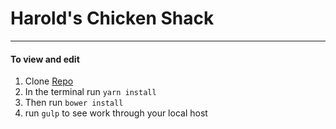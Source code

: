 # Harold's Chicken Shack
---

#### To view and edit

1. Clone [Repo](https://github.com/createlyn/HaroldsChickenShack)
2. In the terminal run `yarn install`
3. Then run `bower install`
4. run `gulp` to see work through your local host
